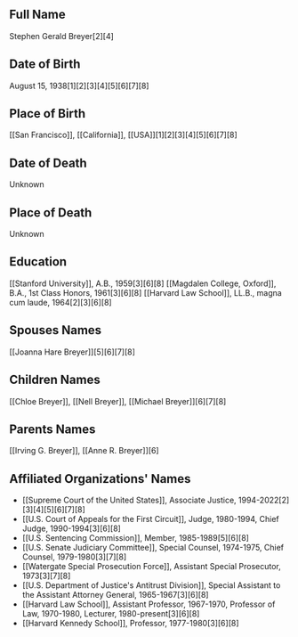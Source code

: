 ## Full Name
Stephen Gerald Breyer[2][4]

## Date of Birth
August 15, 1938[1][2][3][4][5][6][7][8]

## Place of Birth
[[San Francisco]], [[California]], [[USA]][1][2][3][4][5][6][7][8]

## Date of Death
Unknown

## Place of Death
Unknown

## Education
[[Stanford University]], A.B., 1959[3][6][8]
[[Magdalen College, Oxford]], B.A., 1st Class Honors, 1961[3][6][8]
[[Harvard Law School]], LL.B., magna cum laude, 1964[2][3][6][8]

## Spouses Names
[[Joanna Hare Breyer]][5][6][7][8]

## Children Names
[[Chloe Breyer]], [[Nell Breyer]], [[Michael Breyer]][6][7][8]

## Parents Names
[[Irving G. Breyer]], [[Anne R. Breyer]][6]

## Affiliated Organizations' Names
- [[Supreme Court of the United States]], Associate Justice, 1994-2022[2][3][4][5][6][7][8]
- [[U.S. Court of Appeals for the First Circuit]], Judge, 1980-1994, Chief Judge, 1990-1994[3][6][8]
- [[U.S. Sentencing Commission]], Member, 1985-1989[5][6][8]
- [[U.S. Senate Judiciary Committee]], Special Counsel, 1974-1975, Chief Counsel, 1979-1980[3][7][8]
- [[Watergate Special Prosecution Force]], Assistant Special Prosecutor, 1973[3][7][8]
- [[U.S. Department of Justice's Antitrust Division]], Special Assistant to the Assistant Attorney General, 1965-1967[3][6][8]
- [[Harvard Law School]], Assistant Professor, 1967-1970, Professor of Law, 1970-1980, Lecturer, 1980-present[3][6][8]
- [[Harvard Kennedy School]], Professor, 1977-1980[3][6][8]

